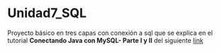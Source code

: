 # Unidad7_SQL
Proyecto básico en tres capas con conexión a sql que se explica en el tutorial **Conectando Java con MySQL- Parte I y II**  del siguiente <A HREF="https://docs.google.com/document/d/1VIVU2d_cikD_Sk7q2HQmxfdxjmhxhykz/edit?usp=sharing&ouid=116068017358223576351&rtpof=true&sd=true"> link </A>
